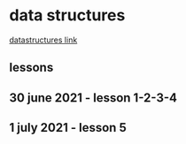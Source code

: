 # data structures

[datastructures link](https://www.youtube.com/watch?v=qvLnteVcC8Q&list=PL1SWSsc5Gso_Cw5Pj2_IAAGuyio0O1x3o)

## lessons

## 30 june 2021 - lesson 1-2-3-4

## 1 july 2021 - lesson 5
